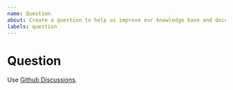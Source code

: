 ```yaml
---
name: Question
about: Create a question to help us improve our knowledge base and documentation
labels: question
---
```


# Question

Use [Github Discussions](https://github.com/open-telemetry/opentelemetry-dotnet/discussions/new).
